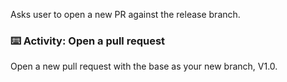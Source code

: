 Asks user to open a new PR against the release branch.

### :keyboard: Activity: Open a pull request

Open a new pull request with the base as your new branch, V1.0.
